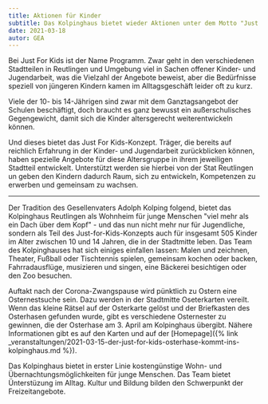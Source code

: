 ```yaml
---
title: Aktionen für Kinder
subtitle: Das Kolpinghaus bietet wieder Aktionen unter dem Motto "Just for Kids" für Zehn- bis 15-Jährige an
date: 2021-03-18
autor: GEA
---
```


<!--mehr-->

Bei Just For Kids ist der Name Programm. Zwar geht in den verschiedenen Stadtteilen in Reutlingen und Umgebung viel in Sachen offener Kinder- und Jugendarbeit, was die Vielzahl der Angebote beweist, aber die Bedürfnisse speziell von jüngeren Kindern kamen im Alltagsgeschäft leider oft zu kurz.

Viele der 10- bis 14-Jährigen sind zwar mit dem Ganztagsangebot der Schulen beschäftigt, doch braucht es ganz bewusst ein außerschulisches Gegengewicht, damit sich die Kinder altersgerecht weiterentwickeln können.

Und dieses bietet das Just For Kids-Konzept. Träger, die bereits auf reichlich Erfahrung in der Kinder- und Jugendarbeit zurückblicken können, haben spezielle Angebote für diese Altersgruppe in ihrem jeweiligen Stadtteil entwickelt. Unterstützt werden sie hierbei von der Stat Reutlingen un geben den Kindern dadurch Raum, sich zu entwickeln, Kompetenzen zu erwerben und gemeinsam zu wachsen.

---

Der Tradition des Gesellenvaters Adolph Kolping folgend, bietet das Kolpinghaus Reutlingen als Wohnheim für junge Menschen "viel mehr als ein Dach über dem Kopf" - und das nun nicht mehr nur für Jugendliche, sondern als Teil des Just-for-Kids-Konzepts auch für insgesamt 505 Kinder im Alter zwischen 10 und 14 Jahren, die in der Stadtmitte leben. Das Team des Kolpinghauses hat sich einiges einfallen lassen: Malen und zeichnen, Theater, Fußball oder Tischtennis spielen, gemeinsam kochen oder backen, Fahrradausflüge, musizieren und singen, eine Bäckerei besichtigen oder den Zoo besuchen.

Auftakt nach der Corona-Zwangspause wird pünktlich zu Ostern eine Osternestsuche sein. Dazu werden in der Stadtmitte Oseterkarten vereilt. Wenn das kleine Rätsel auf der Osterkarte gelöst und der Briefkasten des Osterhasen gefunden wurde, gibt es verschiedene Osternester zu gewinnen, die der Osterhase am 3. April am Kolpinghaus übergibt. Nähere Informationen gibt es auf den Karten und auf der [Homepage]({% link _veranstaltungen/2021-03-15-der-just-for-kids-osterhase-kommt-ins-kolpinghaus.md %}).

Das Kolpinghaus bietet in erster Linie kostengünstige Wohn- und Übernachtungsmöglichkeiten für junge Menschen. Das Team bietet Ünterstüzung im Alltag. Kultur und Bildung bilden den Schwerpunkt der Freizeitangebote.

